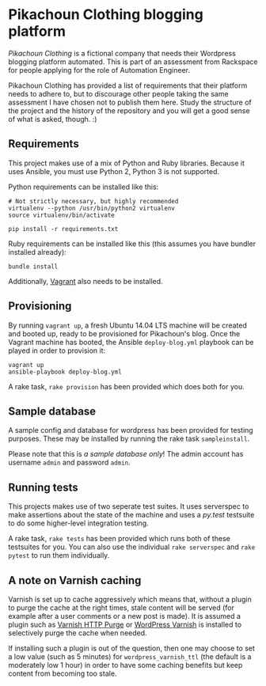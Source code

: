 Pikachoun Clothing blogging platform
====================================

*Pikachoun Clothing* is a fictional company that needs their Wordpress
blogging platform automated. This is part of an assessment from Rackspace
for people applying for the role of Automation Engineer.

Pikachoun Clothing has provided a list of requirements that their platform
needs to adhere to, but to discourage other people taking the same assessment
I have chosen not to publish them here. Study the structure of the project
and the history of the repository and you will get a good sense of what is
asked, though. :)

Requirements
------------

This project makes use of a mix of Python and Ruby libraries. Because it
uses Ansible, you must use Python 2, Python 3 is not supported.

Python requirements can be installed like this:

```
# Not strictly necessary, but highly recommended
virtualenv --python /usr/bin/python2 virtualenv
source virtualenv/bin/activate

pip install -r requirements.txt
```

Ruby requirements can be installed like this (this assumes you have bundler
installed already):

```
bundle install
```

Additionally, [Vagrant](http://vagrantup.com/) also needs to be installed.

Provisioning
------------

By running `vagrant up`, a fresh Ubuntu 14.04 LTS machine will be created
and booted up, ready to be provisioned for Pikachoun's blog. Once the Vagrant
machine has booted, the Ansible `deploy-blog.yml` playbook can be played in
order to provision it:

```
vagrant up
ansible-playbook deploy-blog.yml
```

A rake task, `rake provision` has been provided which does both for you.

Sample database
---------------

A sample config and database for wordpress has been provided for testing
purposes. These may be installed by running the rake task `sampleinstall`.

Please note that this is *a sample database only*! The admin account has
username `admin` and password `admin`.

Running tests
-------------

This projects makes use of two seperate test suites. It uses serverspec to
make assertions about the state of the machine and uses a *py.test* testsuite
to do some higher-level integration testing.

A rake task, `rake tests` has been provided which runs both of these testsuites
for you. You can also use the individual `rake serverspec` and `rake pytest` to
run them individually.

A note on Varnish caching
-------------------------

Varnish is set up to cache aggressively which means that, without a plugin to
purge the cache at the right times, stale content will be served (for example
after a user comments or a new post is made). It is assumed a plugin such as
[Varnish HTTP Purge](http://wordpress.org/plugins/varnish-http-purge/) or
[WordPress Varnish](https://wordpress.org/plugins/wordpress-varnish/) is installed
to selectively purge the cache when needed.

If installing such a plugin is out of the question, then one may choose to set a
low value (such as 5 minutes) for `wordpress_varnish_ttl` (the default is a
moderately low 1 hour) in order to have some caching benefits but keep content
from becoming too stale.
